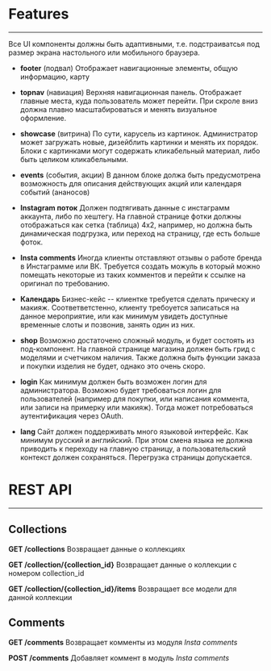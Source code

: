 # Features
--------

Все UI компоненты должны быть адаптивными, т.е. подстраиватсья под размер экрана настольного или мобильного браузера. 

* **footer** (подвал)
    Отображает навигационные элементы, общую информацию, карту

* **topnav** (навиация)
    Верхняя навигационная панель. Отображает главные места, куда пользователь может перейти. При скроле вниз должна плавно масштабироваться и менять визуальное оформление.

* **showcase** (витрина)
    По сути, карусель из картинок. Администратор может загружать новые, дизейблить картинки и менять их порядок. Блоки с картинками могут содержать кликабельный материал, либо быть целиком кликабельными.

* **events** (события, акции)
    В данном блоке должа быть предусмотрена возможность для описания действующих акций или календаря событий (ананосов)

* **Instagram поток**
    Должен подтягивать данные с инстаграмм аккаунта, либо по хештегу. На главной странице фотки должны отображаться как сетка (таблица) 4х2, например, но должна быть динамическая подгрузка, или переход на страницу, где есть больше фоток.

* **Insta comments**
    Иногда клиенты отставляют отзывы о работе бренда в Инстаграмме или ВК. Требуется создать можуль в который можно помещать некоторые из таких комментов и перейти к ссылке на оригинал по требованию.

* **Календарь**
    Бизнес-кейс -- клиентке требуется сделать прическу и макияж. Соответветстенно, клиенту требоуется записаться на данное мероприятие, или как минимум увидеть доступные временные слоты и позвонив, занять один из них.

* **shop**
    Возможно достаточено сложный модуль, и будет состоять из под-компонент. На главной странице магазина должен быть грид с моделями и счетчиком наличия. Также должна быть  функции заказа и покупки изделия не будет, однако это очень скоро.

* **login**
    Как минимум должен быть возможен логин для администратора. Возможно будет требоваться логин для пользователей (например для покупки, или написания коммента, или записи на примерку или макияж). Тогда может потребоваться аутентификация через OAuth.

* **lang**
    Сайт должен поддерживать много языковой интерфейс. Как минимум русский и английский. При этом смена языка не должна приводить к переходу на главную страницу, а пользовательский контекст должен сохраняться. Перегрузка страницы допускается.

# REST API
--------

## Collections

**GET /collections**
Возвращает данные о коллекциях 

**GET /collection/{collection_id}**
Возвращает данные о коллекции с номером collection_id

**GET /collection/{collection_id}/items**
Возвращает все модели для данной коллекции


## Comments

**GET /comments**
Возвращает комменты из модуля _Insta comments_

**POST /comments**
Добавляет коммент в модуль _Insta comments_


